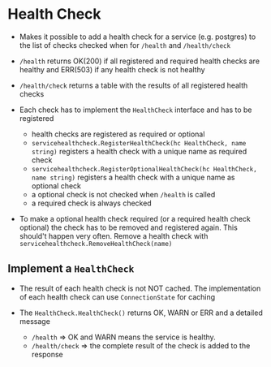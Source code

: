 # Health Check
* Makes it possible to add a health check for a service (e.g. postgres) to the list of checks checked when for `/health` and `/health/check`

* `/health` returns OK(200) if all registered and required health checks are healthy and ERR(503) if any health check is not healthy

* `/health/check` returns a table with the results of all registered health checks

* Each check has to implement the `HealthCheck` interface and has to be registered
    * health checks are registered as required or optional 
    * `servicehealthcheck.RegisterHealthCheck(hc HealthCheck, name string)` registers a health check with a unique name as required check
    * `servicehealthcheck.RegisterOptionalHealthCheck(hc HealthCheck, name string)` registers a health check with a unique name as optional check
    * a optional check is not checked when `/health` is called
    * a required check is always checked
    
* To make a optional health check required (or a required health check optional) the check has to be removed and registered again. This should't happen very often.
Remove a health check with `servicehealthcheck.RemoveHealthCheck(name)` 

## Implement a `HealthCheck`
* The result of each health check is not NOT cached. The implementation of each health check can use `ConnectionState` for caching 

* The `HealthCheck.HealthCheck()` returns OK, WARN or ERR and a detailed message
    * `/health` => OK and WARN means the service is healthy. 
    * `/health/check` => the complete result of the check is added to the response 
    
